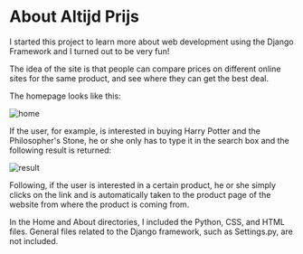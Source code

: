 # About Altijd Prijs


I started this project to learn more about web development using the Django Framework and I turned out to be very fun!

The idea of the site is that people can compare prices on different online sites for the same product, and see where they can get the best deal.

The homepage looks like this:

![home](https://user-images.githubusercontent.com/24839014/51786456-d37ad700-2164-11e9-9480-fd4d0afad229.png)


If the user, for example, is interested in buying Harry Potter and the Philosopher's Stone, he or she only has to type it in the search box and the following result is returned:

![result](https://user-images.githubusercontent.com/24839014/51786520-bbf01e00-2165-11e9-94cb-db7bbbf6ae79.png)

Following, if the user is interested in a certain product, he or she simply clicks on the link and is automatically taken to the product page of the website from where the product is coming from.


In the Home and About directories, I included the Python, CSS, and HTML files. General files related to the Django framework, such as Settings.py, are not included.
